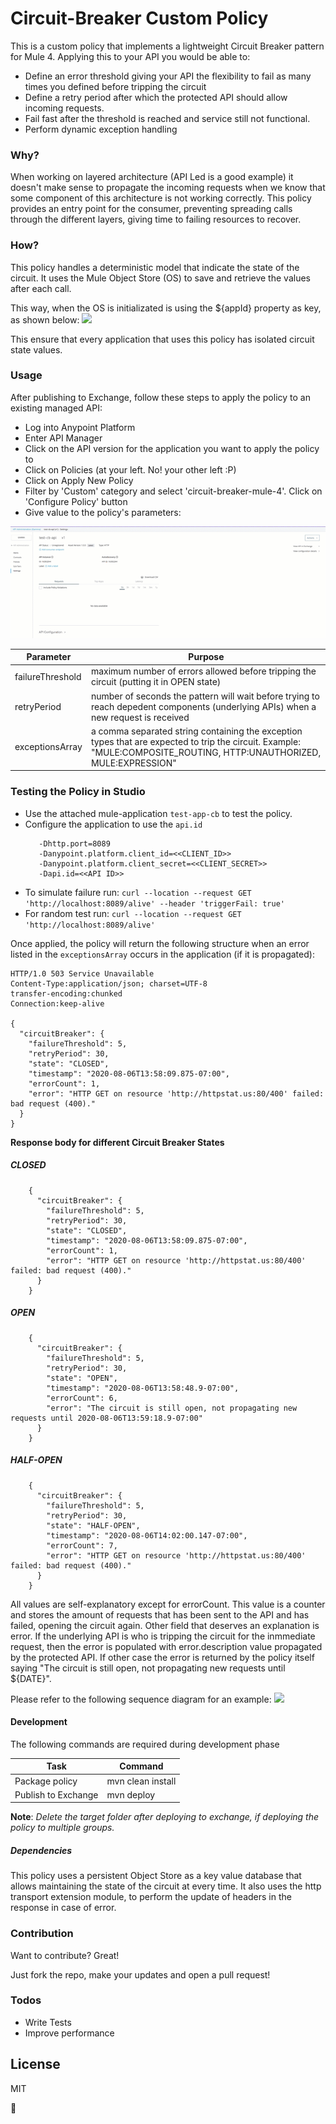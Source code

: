 # Circuit-Breaker Custom Policy

This is a custom policy that implements a lightweight Circuit Breaker pattern for Mule 4. Applying this to your API you would be able to:

  - Define an error threshold giving your API the flexibility to fail as many times you defined before tripping the circuit
  - Define a retry period after which the protected API should allow incoming requests.
  - Fail fast after the threshold is reached and service still not functional.
  - Perform dynamic exception handling

### Why?
When working on layered architecture (API Led is a good example) it doesn't make sense to propagate the incoming requests when we know that some component of this architecture is not working correctly. This policy provides an entry point for the consumer, preventing spreading calls through the different layers, giving time to failing resources to recover.

### How?
This policy handles a deterministic model that indicate the state of the circuit. It uses the Mule Object Store (OS) to save and retrieve the values after each call.

This way, when the OS is initializated is using the ${appId} property as key, as shown below:
![](./docs/images/cbstore.png)

This ensure that every application that uses this policy has isolated circuit state values.

### Usage
After publishing to Exchange, follow these steps to apply the policy to an existing managed API:

* Log into Anypoint Platform
* Enter API Manager
* Click on the API version for the application you want to apply the policy to
* Click on Policies (at your left. No! your other left :P)
* Click on Apply New Policy
* Filter by 'Custom' category and select 'circuit-breaker-mule-4'. Click on 'Configure Policy' button
* Give value to the policy's parameters:

![](./docs/images/apply_cb_policy.gif)

| Parameter | Purpose |
| ------ | ------ |
| failureThreshold | maximum number of errors allowed before tripping the circuit (putting it in OPEN state) |
| retryPeriod | number of seconds the pattern will wait before trying to reach depedent components (underlying APIs) when a new request is received |
| exceptionsArray | a comma separated string containing the exception types that are expected to trip the circuit. Example: "MULE:COMPOSITE_ROUTING, HTTP:UNAUTHORIZED, MULE:EXPRESSION" |

### Testing the Policy in Studio

* Use the attached mule-application `test-app-cb` to test the policy.
* Configure the application to use the `api.id`
    ```
       -Dhttp.port=8089
       -Danypoint.platform.client_id=<<CLIENT_ID>>
       -Danypoint.platform.client_secret=<<CLIENT_SECRET>>
       -Dapi.id=<<API ID>>
    ```    
* To simulate failure run: `curl --location --request GET 'http://localhost:8089/alive' --header 'triggerFail: true'`
* For random test run: `curl --location --request GET 'http://localhost:8089/alive'`

Once applied, the policy will return the following structure when an error listed in the `exceptionsArray` occurs in the application (if it is propagated):

```
HTTP/1.0 503 Service Unavailable
Content-Type:application/json; charset=UTF-8
transfer-encoding:chunked
Connection:keep-alive

{
  "circuitBreaker": {
    "failureThreshold": 5,
    "retryPeriod": 30,
    "state": "CLOSED",
    "timestamp": "2020-08-06T13:58:09.875-07:00",
    "errorCount": 1,
    "error": "HTTP GET on resource 'http://httpstat.us:80/400' failed: bad request (400)."
  }
}
```

**Response body for different Circuit Breaker States**

##### CLOSED
```
    {
      "circuitBreaker": {
        "failureThreshold": 5,
        "retryPeriod": 30,
        "state": "CLOSED",
        "timestamp": "2020-08-06T13:58:09.875-07:00",
        "errorCount": 1,
        "error": "HTTP GET on resource 'http://httpstat.us:80/400' failed: bad request (400)."
      }
    }
```

##### OPEN
```
    {
      "circuitBreaker": {
        "failureThreshold": 5,
        "retryPeriod": 30,
        "state": "OPEN",
        "timestamp": "2020-08-06T13:58:48.9-07:00",
        "errorCount": 6,
        "error": "The circuit is still open, not propagating new requests until 2020-08-06T13:59:18.9-07:00"
      }
    }
```

##### HALF-OPEN
```
    {
      "circuitBreaker": {
        "failureThreshold": 5,
        "retryPeriod": 30,
        "state": "HALF-OPEN",
        "timestamp": "2020-08-06T14:02:00.147-07:00",
        "errorCount": 7,
        "error": "HTTP GET on resource 'http://httpstat.us:80/400' failed: bad request (400)."
      }
    }
```

All values ​​are self-explanatory except for errorCount. This value is a counter and stores the amount of requests that has been sent to the API and has failed, opening the circuit again. Other field that deserves an explanation is error. If the underlying API is who is tripping the circuit for the inmmediate request, then the error is populated with error.description value propagated by the protected API. If other case the error is returned by the policy itself saying "The circuit is still open, not propagating new requests until ${DATE}". 

Please refer to the following sequence diagram for an example:
![](./docs/images/sequence.png)



#### Development

The following commands are required during development phase

| Task | Command |
| ------ | ------ |
| Package policy| mvn clean install |
| Publish to Exchange | mvn deploy |

**Note**: *Delete the target folder after deploying to exchange, if deploying the policy to multiple groups.*

##### Dependencies
This policy uses a persistent Object Store as a key value database that allows maintaining the state of the circuit at every time. It also uses the http transport extension module, to perform the update of headers in the response in case of error.

### Contribution

Want to contribute? Great!

Just fork the repo, make your updates and open a pull request!

### Todos
 - Write Tests
 - Improve performance

License
----
MIT

:metal: